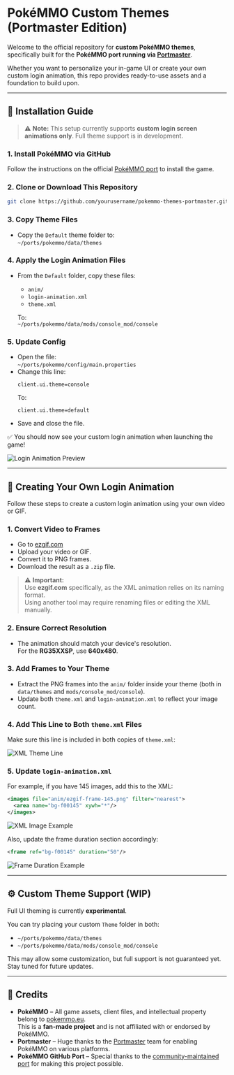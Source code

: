 # PokéMMO Custom Themes (Portmaster Edition)

Welcome to the official repository for **custom PokéMMO themes**, specifically built for the **PokéMMO port running via [Portmaster](https://github.com/PortMaster/PortMaster)**.

Whether you want to personalize your in-game UI or create your own custom login animation, this repo provides ready-to-use assets and a foundation to build upon.

---

## 📁 Installation Guide

> ⚠️ **Note:** This setup currently supports **custom login screen animations only**. Full theme support is in development.

### 1. Install PokéMMO via GitHub  
Follow the instructions on the official [PokéMMO port](https://github.com/lowlevel-1989/pokemmo-port) to install the game.

### 2. Clone or Download This Repository
```bash
git clone https://github.com/yourusername/pokemmo-themes-portmaster.git
```

### 3. Copy Theme Files
- Copy the `Default` theme folder to:  
  `~/ports/pokemmo/data/themes`

### 4. Apply the Login Animation Files
- From the `Default` folder, copy these files:
  - `anim/`
  - `login-animation.xml`
  - `theme.xml`

  To:  
  `~/ports/pokemmo/data/mods/console_mod/console`

### 5. Update Config
- Open the file:  
  `~/ports/pokemmo/config/main.properties`
- Change this line:
  ```
  client.ui.theme=console
  ```
  To:
  ```
  client.ui.theme=default
  ```
- Save and close the file.

✅ You should now see your custom login animation when launching the game!

![Login Animation Preview](https://github.com/user-attachments/assets/8728a76c-b397-4bf6-bf99-799ecfec45bb)

---

## 🎨 Creating Your Own Login Animation

Follow these steps to create a custom login animation using your own video or GIF.

### 1. Convert Video to Frames
- Go to [ezgif.com](https://ezgif.com/video-to-png)
- Upload your video or GIF.
- Convert it to PNG frames.
- Download the result as a `.zip` file.

> ⚠️ **Important:**  
> Use **ezgif.com** specifically, as the XML animation relies on its naming format.  
> Using another tool may require renaming files or editing the XML manually.

### 2. Ensure Correct Resolution
- The animation should match your device's resolution.  
  For the **RG35XXSP**, use **640x480**.

### 3. Add Frames to Your Theme
- Extract the PNG frames into the `anim/` folder inside your theme (both in `data/themes` and `mods/console_mod/console`).
- Update both `theme.xml` and `login-animation.xml` to reflect your image count.

### 4. Add This Line to Both `theme.xml` Files
Make sure this line is included in both copies of `theme.xml`:

![XML Theme Line](https://github.com/user-attachments/assets/e5984cd8-2177-4c08-9a52-c9cf95b2c03e)

### 5. Update `login-animation.xml`

For example, if you have 145 images, add this to the XML:
```xml
<images file="anim/ezgif-frame-145.png" filter="nearest">
  <area name="bg-f00145" xywh="*"/>
</images>
```
![XML Image Example](https://github.com/user-attachments/assets/19ecc460-5919-40a8-943b-fc470e0edbe7)

Also, update the frame duration section accordingly:
```xml
<frame ref="bg-f00145" duration="50"/>
```
![Frame Duration Example](https://github.com/user-attachments/assets/7fd9f5f8-d8f7-4d15-b404-cf5a21c45c17)

---

## ⚙️ Custom Theme Support (WIP)

Full UI theming is currently **experimental**.

You can try placing your custom `Theme` folder in both:
- `~/ports/pokemmo/data/themes`
- `~/ports/pokemmo/data/mods/console_mod/console`

This may allow some customization, but full support is not guaranteed yet. Stay tuned for future updates.

---

## 🙌 Credits

- **PokéMMO** – All game assets, client files, and intellectual property belong to [pokemmo.eu](https://pokemmo.eu).  
  This is a **fan-made project** and is not affiliated with or endorsed by PokéMMO.
- **Portmaster** – Huge thanks to the [Portmaster](https://github.com/PortMaster/PortMaster) team for enabling PokéMMO on various platforms.
- **PokéMMO GitHub Port** – Special thanks to the [community-maintained port](https://github.com/lowlevel-1989/pokemmo-port) for making this project possible.
